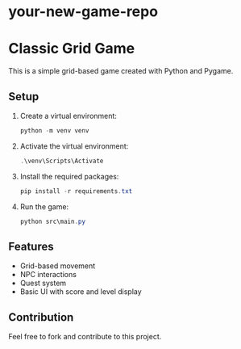 # your-new-game-repo
# Classic Grid Game

This is a simple grid-based game created with Python and Pygame. 

## Setup

1. Create a virtual environment:
   ```powershell
   python -m venv venv
   ```

2. Activate the virtual environment:
   ```powershell
   .\venv\Scripts\Activate
   ```

3. Install the required packages:
   ```powershell
   pip install -r requirements.txt
   ```

4. Run the game:
   ```powershell
   python src\main.py
   ```

## Features

- Grid-based movement
- NPC interactions
- Quest system
- Basic UI with score and level display

## Contribution

Feel free to fork and contribute to this project.
